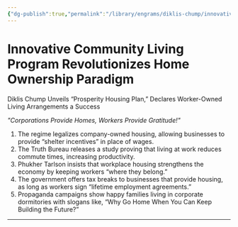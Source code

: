 ```yaml
---
{"dg-publish":true,"permalink":"/library/engrams/diklis-chump/innovative-community-living-program-revolutionizes-home-ownership-paradigm/","tags":["DC/Labor","DC/AS1"]}
---
```


# Innovative Community Living Program Revolutionizes Home Ownership Paradigm
Diklis Chump Unveils “Prosperity Housing Plan,” Declares Worker-Owned Living Arrangements a Success

_"Corporations Provide Homes, Workers Provide Gratitude!"_

1. The regime legalizes company-owned housing, allowing businesses to provide “shelter incentives” in place of wages.
2. The Truth Bureau releases a study proving that living at work reduces commute times, increasing productivity.
3. Phukher Tarlson insists that workplace housing strengthens the economy by keeping workers “where they belong.”
4. The government offers tax breaks to businesses that provide housing, as long as workers sign “lifetime employment agreements.”
5. Propaganda campaigns show happy families living in corporate dormitories with slogans like, “Why Go Home When You Can Keep Building the Future?”

---
